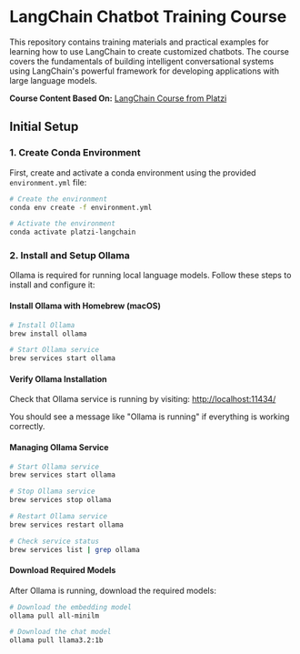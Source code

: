 # LangChain Chatbot Training Course

This repository contains training materials and practical examples for learning how to use LangChain to create customized chatbots. The course covers the fundamentals of building intelligent conversational systems using LangChain's powerful framework for developing applications with large language models.

**Course Content Based On:** [LangChain Course from Platzi](https://platzi.com/cursos/langchain-chatbots/)

## Initial Setup

### 1. Create Conda Environment

First, create and activate a conda environment using the provided `environment.yml` file:

```bash
# Create the environment
conda env create -f environment.yml

# Activate the environment
conda activate platzi-langchain
```

### 2. Install and Setup Ollama

Ollama is required for running local language models. Follow these steps to install and configure it:

#### Install Ollama with Homebrew (macOS)

```bash
# Install Ollama
brew install ollama

# Start Ollama service
brew services start ollama
```

#### Verify Ollama Installation

Check that Ollama service is running by visiting: [http://localhost:11434/](http://localhost:11434/)

You should see a message like "Ollama is running" if everything is working correctly.

#### Managing Ollama Service

```bash
# Start Ollama service
brew services start ollama

# Stop Ollama service
brew services stop ollama

# Restart Ollama service
brew services restart ollama

# Check service status
brew services list | grep ollama
```

#### Download Required Models

After Ollama is running, download the required models:

```bash
# Download the embedding model
ollama pull all-minilm

# Download the chat model
ollama pull llama3.2:1b
```
